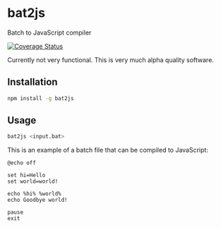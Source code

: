 # bat2js
Batch to JavaScript compiler

[![Coverage Status](https://coveralls.io/repos/github/benja2998/bat2js/badge.svg?branch=main)](https://coveralls.io/github/benja2998/bat2js?branch=main)

Currently not very functional. This is very much alpha quality software.

## Installation

```bash
npm install -g bat2js
```

## Usage

```bash
bat2js <input.bat>
```

This is an example of a batch file that can be compiled to JavaScript:

```batch
@echo off

set hi=Hello
set world=world!

echo %hi% %world%
echo Goodbye world!

pause
exit
```
